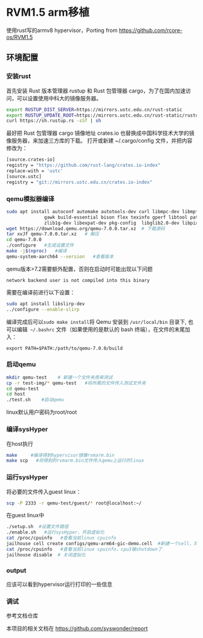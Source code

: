 # RVM1.5 arm移植

使用rust写的armv8 hypervisor，Porting from 
https://github.com/rcore-os/RVM1.5

## 环境配置
### 安装rust
首先安装 Rust 版本管理器 rustup 和 Rust 包管理器 cargo，为了在国内加速访问，可以设置使用中科大的镜像服务器。
```sh
export RUSTUP_DIST_SERVER=https://mirrors.ustc.edu.cn/rust-static
export RUSTUP_UPDATE_ROOT=https://mirrors.ustc.edu.cn/rust-static/rustup
curl https://sh.rustup.rs -sSf | sh  
```
最好把 Rust 包管理器 cargo 镜像地址 crates.io 也替换成中国科学技术大学的镜像服务器，来加速三方库的下载。 打开或新建 ~/.cargo/config 文件，并把内容修改为：
```sh
[source.crates-io]
registry = "https://github.com/rust-lang/crates.io-index"
replace-with = 'ustc'
[source.ustc]
registry = "git://mirrors.ustc.edu.cn/crates.io-index"
```
### qemu模拟器编译
```sh
sudo apt install autoconf automake autotools-dev curl libmpc-dev libmpfr-dev libgmp-dev \
              gawk build-essential bison flex texinfo gperf libtool patchutils bc \
              zlib1g-dev libexpat-dev pkg-config  libglib2.0-dev libpixman-1-dev git tmux python3 ninja-build  # 安装编译所需的依赖包
wget https://download.qemu.org/qemu-7.0.0.tar.xz  # 下载源码
tar xvJf qemu-7.0.0.tar.xz   # 解压
cd qemu-7.0.0
./configure   #生成设置文件
make -j$(nproc)   #编译
qemu-system-aarch64 --version   #查看版本
```
qemu版本>7.2需要额外配置，否则在启动时可能出现以下问题
```
network backend user is not compiled into this binary
```
需要在编译前进行以下设置：
```sh
sudo apt install libslirp-dev 
../configure --enable-slirp
```
编译完成后可以```sudo make install```将 Qemu 安装到 ```/usr/local/bin``` 目录下,
也可以编辑``` ~/.bashrc``` 文件（如果使用的是默认的 bash 终端），在文件的末尾加入：
```
export PATH=$PATH:/path/to/qemu-7.0.0/build
```

### 启动qemu
```sh
mkdir qemu-test    # 新建一个文件夹用来测试
cp -r test-img/* qemu-test   #将所需的文件传入测试文件夹
cd qemu-test
cd host
./test.sh    #启动qemu
```
linux默认用户密码为root/root
### 编译sysHyper
在host执行
```sh
make     #编译得到hypervisor镜像rvmarm.bin
make scp   #将得到的rvmarm.bin文件传入qemu上运行的linux
```
### 运行sysHyper
将必要的文件传入guest linux：
```sh
scp -P 2333 -r qemu-test/guest/* root@localhost:~/
```
在guest linux中
```sh
./setup.sh  #设置文件路径
./enable.sh   #运行sysHyper，开启虚拟化
cat /proc/cpuinfo   #查看当前linux cpuinfo
jailhouse cell create configs/qemu-arm64-gic-demo.cell  #新建一个cell，将cpu 3 移出root cell
cat /proc/cpuinfo   #查看当前linux cpuinfo，cpu3被shutdown了
jailhouse disable  # 关闭虚拟化
```
### output
应该可以看到hypervisor运行打印的一些信息


### 调试
参考文档仓库

本项目的相关文档在
https://github.com/syswonder/report